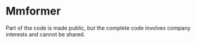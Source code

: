 # Mmformer

Part of the code is made public, but the complete code involves company interests and cannot be shared.
